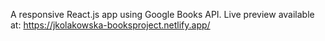 A responsive React.js app using Google Books API. Live preview available at: https://jkolakowska-booksproject.netlify.app/
